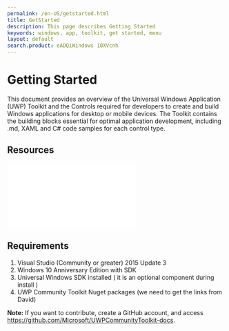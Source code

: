 ```yaml
---
permalink: /en-US/getstarted.html
title: GetStarted
description: This page describes Getting Started
keywords: windows, app, toolkit, get started, menu
layout: default
search.product: eADQiWindows 10XVcnh
---
```

# Getting Started  
This document provides an overview of the  Universal Windows Application (UWP) Toolkit and the Controls required for developers to create and build Windows applications for desktop or mobile devices. The Toolkit contains the building blocks essential for optimal application development, including .md, XAML and C# code samples for each control type. 

## Resources 
![The Installation Guide](/github.com/Microsoft/UWPCommunityToolkit-docs/blob/master/en-us/uwp-community-toolkit/get-started/installguide.md)

## Requirements
1. Visual Studio (Community or greater) 2015 Update 3
2. Windows 10 Anniversary Edition with SDK
3. Universal Windows SDK installed ( it is an optional component during install )
4. UWP Community Toolkit Nuget packages (we need to get the links from David)     


**Note:** If you want to contribute, create a GitHub account, and access https://github.com/Microsoft/UWPCommunityToolkit-docs.

